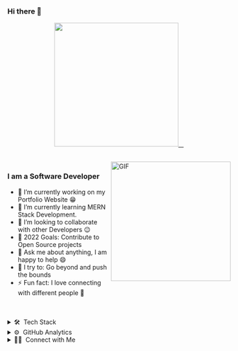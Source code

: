 ### Hi there 👋

<p align="center">
<a href="https://www.youtube.com/watch?v=NXXkq7l-wZg&ab_channel=earcandyfilms/" target="_blank">
<img height="280em" src="https://raw.githubusercontent.com/rodrigograca31/rodrigograca31/master/matrix.svg" />
&nbsp;&nbsp;
</a>
</p>

<br>

<img align="right" height="270px" alt="GIF" src="https://i.pinimg.com/originals/e4/26/70/e426702edf874b181aced1e2fa5c6cde.gif" />

### I am a Software Developer
- 🔭 I’m currently working on my Portfolio Website :grin:
- 🌱 I’m currently learning MERN Stack Development.
- 👯 I’m looking to collaborate with other Developers :wink:
- 🥅 2022 Goals: Contribute to Open Source projects
- 💬 Ask me about anything, I am happy to help :smile:
- 🧗 I try to: Go beyond and push the bounds
- ⚡ Fun fact: I love connecting with different people :raised_hands:

<br>
<br>


<details  style="user-select: none;">
<summary>
🛠 &nbsp;Tech Stack
</summary>
</details>


<details  style="user-select: none;">
<summary>
⚙️ &nbsp;GitHub Analytics
</summary>
<p align="center">
  <img height="180em" src="https://github-readme-stats-eight-theta.vercel.app/api?username=Daniel13713&show_icons=true&theme=vue-dark&include_all_commits=true&count_private=true" />
  <img height="180em" src="https://github-readme-stats-eight-theta.vercel.app/api/top-langs/?username=Daniel13713&layout=compact&exclude_lang=java+r&theme=vue-dark" />
</p>
</details>


<details  style="user-select: none;">
<summary>
🤝🏻 &nbsp;Connect with Me
</summary>
<p align="center">
<a href="https://www.linkedin.com/in/daniel-duarte-palacios-537b33220/" target="_blank">
<img src="https://github.com/DanieDuDev/DanielDuDev/blob/master/icons/linkedin.svg" alt="itchdotio" width="50" height="60">
&nbsp;&nbsp;
</a>
<a href="https://twitter.com/_Daniel137/" target="_blank">
<img src="https://github.com/DanielDuDev/DanielDuDev/blob/master/icons/twitter.svg" alt="twitter" width="50" height="60">
&nbsp;&nbsp;
</a>
</p>
</details>
